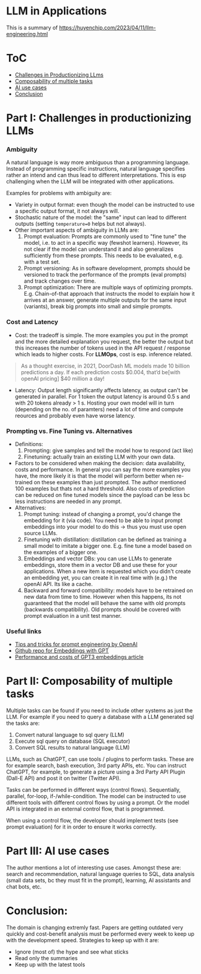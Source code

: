 # LLM in Applications

This is a summary of https://huyenchip.com/2023/04/11/llm-engineering.html

# ToC

- [Challenges in Productionizing LLms](#part-i-challenges-in-productionizing-llms)
- [Composability of multiple tasks](#part-ii-composability-of-multiple-tasks)
- [AI use cases](#part-iii-ai-use-cases)
- [Conclusion](#conclusion)


# Part I: Challenges in productionizing LLMs

### Ambiguity
A natural language is way more ambiguous than a programming language. Instead of programming specific instructions, natural language specifies rather an intend and can thus lead to different interpretations. This is esp challenging when the LLM will be integrated with other applications. 

Examples for problems with ambiguity are:
- Variety in output format: even though the model can be instructed to use a specific output format, it not always will.
- Stochastic nature of the model: the "same" input can lead to different outputs (setting `temperature=0` helps but not always).
- Other important aspects of ambiguity in LLMs are:
    1. Prompt evaluation: Prompts are commonly used to "fine tune" the model, i.e. to act in a specific way (fewshot learners). However, its not clear if the model can understand it and also generalizes sufficiently from these prompts. This needs to be evaluated, e.g. with a test set. 
    2. Prompt versioning: As in software development, prompts should be versioned to track the performance of the prompts (eval prompts) and track changes over time.
    3. Prompt optimization: There are multiple ways of optimizing prompts. E.g. Chain-of-that approach that instructs the model to explain how it arrives at an answer, generate multiple outputs for the same input (variants), break big prompts into small and simple prompts.

### Cost and Latency
- Cost: the tradeoff is simple. The more examples you put in the prompt and the more detailed explanation you request, the better the output but this increases the number of tokens used in the API request / response which leads to higher costs. For **LLMOps**, cost is esp. inference related. 
> As a thought exercise, in 2021, DoorDash ML models made 10 billion predictions a day. If each prediction costs $0.004, that’d be[with openAI pricing] $40 million a day!
- Latency: Output length significantly affects latency, as output can't be generated in parallel. For 1 token the output latency is around 0.5 s and with 20 tokens already > 1 s. Hosting your own model will in turn (depending on the no. of paramters) need a lot of time and compute reources and probably even have worse latency.

### Prompting vs. Fine Tuning vs. Alternatives
- Definitions: 
    1. Prompting: give samples and tell the model how to respond (act like)
    2. Finetuning: actually train an existing LLM with your own data.
- Factors to be considered when making the decision: data availability, costs and performance. In general you can say the more examples you have, the more likely it is that the model will perform better when re-trained on these examples than just prompted. The author mentioned 100 examples but thats not a hard threshold. Also costs of prediction can be reduced on fine tuned models since the payload can be less bc less instructions are needed in any prompt.
- Alternatives: 
    1. Prompt tuning: instead of changing a prompt, you'd change the embedding for it (via code). You need to be able to input prompt embeddings into your model to do this -> thus you must use open source LLMs.
    2. Finetuning with distillation: distillation can be defined as training a small model to imitate a bigger one. E.g. fine tune a model based on the examples of a bigger one. 
    3. Embeddings and vector DBs: you can use LLMs to generate embeddings, store them in a vector DB and use these for your applications. When a new item is requested which you didn't create an embedding yet, you can create it in real time with (e.g.) the openAI API. Its like a cache. 
    4. Backward and forward compatibility: models have to be retrained on new data from time to time. However when this happens, its not guaranteed that the model will behave the same with old prompts (backwards compatibility). Old prompts should be covered with prompt evaluation in a unit test manner.  


### Useful links

- [Tips and tricks for prompt engineering by OpenAI](https://github.com/openai/openai-cookbook/blob/main/techniques_to_improve_reliability.md#how-to-improve-reliability-on-complex-tasks)
- [Github repo for Embeddings with GPT](https://github.com/Muennighoff/sgpt)
- [Performance and costs of GPT3 embeddings article](https://medium.com/@nils_reimers/openai-gpt-3-text-embeddings-really-a-new-state-of-the-art-in-dense-text-embeddings-6571fe3ec9d9
)

# Part II: Composability of multiple tasks

Multiple tasks can be found if you need to include other systems as just the LLM. For example if you need to query a database with a LLM generated sql the tasks are: 
1. Convert natural language to sql query (LLM)
2. Execute sql query on database (SQL executor)
3. Convert SQL results to natural language (LLM)

LLMs, such as ChatGPT, can use tools / plugins to perform tasks. These are for example search, bash execution, 3rd party APIs, etc. You can instruct ChatGPT, for example, to generate a picture using a 3rd Party API Plugin (Dall-E API) and post it on twitter (Twitter API).

Tasks can be performed in different ways (control flows). Sequentially, parallel, for-loop, if-/while-condition. 
The model can be instructed to use different tools with different control flows by using a prompt. Or the model API is integrated in an external control flow, that is programmed.

When using a control flow, the developer should implement tests (see prompt evaluation) for it in order to ensure it works correctly. 
 
# Part III: AI use cases

The author mentions a lot of interesting use cases. Amongst these are: search and recommendation, natural language queries to SQL, data analysis (small data sets, bc they must fit in the prompt), learning, AI assistants and chat bots, etc.


# Conclusion:

The domain is changing extremly fast. Papers are getting outdated very quickly and cost-benefit analysis must be performed every week to keep up with the development speed. Strategies to keep up with it are:

- Ignore (most of) the hype and see what sticks
- Read only the summaries
- Keep up with the latest tools